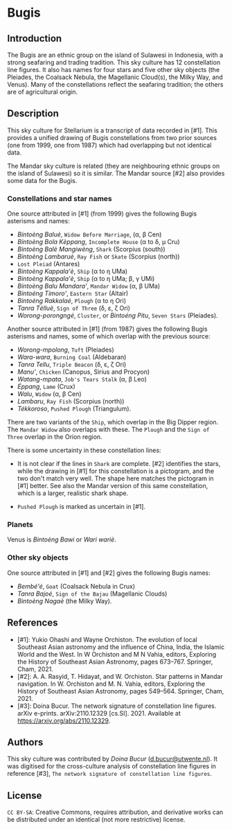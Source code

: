 # Bugis

## Introduction

The Bugis are an ethnic group on the island of Sulawesi in Indonesia, with a strong seafaring and trading tradition. This sky culture has 12 constellation line figures. It also has names for four stars and five other sky objects (the Pleiades, the Coalsack Nebula, the Magellanic Cloud(s), the Milky Way, and Venus). Many of the constellations reflect the seafaring tradition; the others are of agricultural origin.

## Description

This sky culture for Stellarium is a transcript of data recorded in [#1]. This provides a unified drawing of Bugis constellations from two prior sources (one from 1999, one from 1987) which had overlapping but not identical data.

The Mandar sky culture is related (they are neighbouring ethnic groups on the island of Sulawesi) so it is similar. The Mandar source [#2] also provides some data for the Bugis.

### Constellations and star names

One source attributed in [#1] (from 1999) gives the following Bugis asterisms and names:

- _Bintoѐng Baluѐ_, `Widow Before Marriage`, (α, β Cen)
- _Bintoѐng Bola Kѐppang_, `Incomplete House` (α to δ, μ Cru)
- _Bintoѐng Balѐ Mangiwѐng_, `Shark` (Scorpius (south))
- _Bintoѐng Lambaruѐ_, `Ray Fish` or `Skate` (Scorpius (north))
- `Lost Pleiad` (Antares)
- _Bintoѐng Kappala'ѐ_, `Ship` (α to η UMa)
- _Bintoѐng Kappala'ѐ_, `Ship` (α to η UMa; β, γ UMi)
- _Bintoѐng Balu Mandara'_, `Mandar Widow` (α, β UMa)
- _Bintoéng Timoro'_, `Eastern Star` (Altair)
- _Bintoéng Rakkalaé_, `Plough` (α to η Ori)
- _Tanra Tѐlluѐ_, `Sign of Three` (δ, ε, ζ Ori)
- _Worong-porongngé_, `Cluster`, or _Bintoéng Pitu_, `Seven Stars` (Pleiades).

Another source attributed in [#1] (from 1987) gives the following Bugis asterisms and names, some of which overlap with the previous source:

- _Worong-mpolong_, `Tuft` (Pleiades)
- _Wara-wara_, `Burning Coal` (Aldebaran)
- _Tanra Tellu_, `Triple Beacon` (δ, ε, ζ Ori)
- _Manu'_, `Chicken` (Canopus, Sirius and Procyon)
- _Watang-mpata_, `Job's Tears Stalk` (α, β Leo)
- _Éppang_, `Lame` (Crux)
- _Walu_, `Widow` (α, β Cen)
- _Lambaru_, `Ray Fish` (Scorpius (north))
- _Tékkoroso_, `Pushed Plough` (Triangulum).

There are two variants of the `Ship`, which overlap in the Big Dipper region. The `Mandar Widow` also overlaps with these. The `Plough` and the `Sign of Three` overlap in the Orion region.

There is some uncertainty in these constellation lines:

- It is not clear if the lines in `Shark` are complete. [#2] identifies the stars, while the drawing in [#1] for this constellation is a pictogram, and the two don't match very well. The shape here matches the pictogram in [#1] better. See also the Mandar version of this same constellation, which is a larger, realistic shark shape.

- `Pushed Plough` is marked as uncertain in [#1].

### Planets

Venus is _Bintoѐng Bawi_ or _Wari wariѐ_.

### Other sky objects

One source attributed in [#1] and [#2] gives the following Bugis names:

- _Bembé'é_, `Goat` (Coalsack Nebula in Crux)
- _Tanra Bajoé_, `Sign of the Bajau` (Magellanic Clouds)
- _Bintoѐng Nagaѐ_ (the Milky Way).

## References

 - [#1]: Yukio Ohashi and Wayne Orchiston. The evolution of local Southeast Asian astronomy and the influence of China, India, the Islamic World and the West. In W Orchiston and M N Vahia, editors, Exploring the History of Southeast Asian Astronomy, pages 673–767. Springer, Cham, 2021.
 - [#2]: A. A. Rasyid, T. Hidayat, and W. Orchiston. Star patterns in Mandar navigation. In W. Orchiston and M. N. Vahia, editors, Exploring the History of Southeast Asian Astronomy, pages 549–564. Springer, Cham, 2021.
 - [#3]: Doina Bucur. The network signature of constellation line figures. arXiv e-prints. arXiv:2110.12329 [cs.SI]. 2021. Available at <https://arxiv.org/abs/2110.12329>.

## Authors

This sky culture was contributed by _Doina Bucur_ (d.bucur@utwente.nl). It was digitised for the cross-culture analysis of constellation line figures in reference [#3], `The network signature of constellation line figures`.

## License

`CC BY-SA`: Creative Commons, requires attribution, and derivative works can be distributed under an identical (not more restrictive) license.